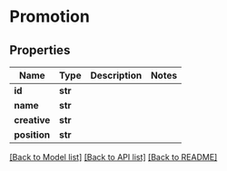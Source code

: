 # Promotion

## Properties
Name | Type | Description | Notes
------------ | ------------- | ------------- | -------------
**id** | **str** |  | 
**name** | **str** |  | 
**creative** | **str** |  | 
**position** | **str** |  | 

[[Back to Model list]](../README.md#documentation-for-models) [[Back to API list]](../README.md#documentation-for-api-endpoints) [[Back to README]](../README.md)


